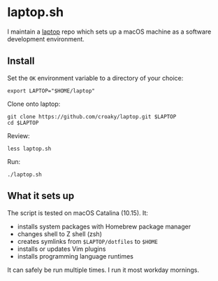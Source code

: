 # laptop.sh

I maintain a [laptop](https://github.com/croaky/laptop) repo
which sets up a macOS machine
as a software development environment.

## Install

Set the `OK` environment variable to a directory of your choice:

```
export LAPTOP="$HOME/laptop"
```

Clone onto laptop:

```
git clone https://github.com/croaky/laptop.git $LAPTOP
cd $LAPTOP
```

Review:

```
less laptop.sh
```

Run:

```
./laptop.sh
```

## What it sets up

The script is tested on macOS Catalina (10.15).
It:

* installs system packages with Homebrew package manager
* changes shell to Z shell (zsh)
* creates symlinks from `$LAPTOP/dotfiles` to `$HOME`
* installs or updates Vim plugins
* installs programming language runtimes

It can safely be run multiple times.
I run it most workday mornings.
